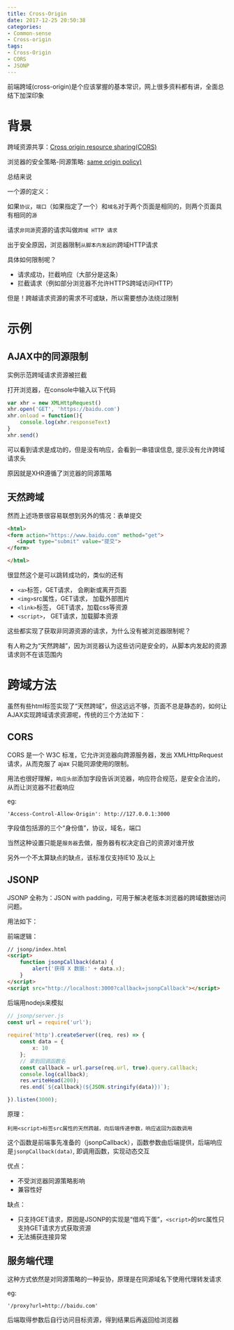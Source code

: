 ```yaml
---
title: Cross-Origin 
date: 2017-12-25 20:50:38
categories:
- Common-sense
- Cross-origin
tags: 
- Cross-Origin
- CORS
- JSONP
---
```

前端跨域(cross-origin)是个应该掌握的基本常识，网上很多资料都有讲，全面总结下加深印象
<!--more-->
# 背景
跨域资源共享：[Cross origin resource sharing(CORS)](https://developer.mozilla.org/zh-CN/docs/Web/HTTP/Access_control_CORS)

浏览器的安全策略-同源策略: [same origin policy)](https://developer.mozilla.org/zh-CN/docs/Web/Security/Same-origin_policy)

总结来说

一个源的定义：

如果`协议`，`端口`（如果指定了一个）和`域名`对于两个页面是相同的，则两个页面具有相同的`源`

请求`非同源`资源的请求叫做`跨域 HTTP 请求`

出于安全原因，浏览器限制`从脚本内发起的`跨域HTTP请求

具体如何限制呢？
- 请求成功，拦截响应（大部分是这条）
- 拦截请求（例如部分浏览器不允许HTTPS跨域访问HTTP）

但是！跨越请求资源的需求不可或缺，所以需要想办法绕过限制

# 示例
## AJAX中的同源限制
实例示范跨域请求资源被拦截

打开浏览器，在console中输入以下代码
```js
var xhr = new XMLHttpRequest()
xhr.open('GET', 'https://baidu.com')
xhr.onload = function(){
    console.log(xhr.responseText)
}
xhr.send()
```
可以看到请求是成功的，但是没有响应，会看到一串错误信息, 提示没有允许跨域请求头

原因就是XHR遵循了浏览器的同源策略
## 天然跨域
然而上述场景很容易联想到另外的情况：表单提交
```html
<html>
<form action="https://www.baidu.com" method="get"> 
   <input type="submit" value="提交"> 
</form> 

</html>
```
很显然这个是可以跳转成功的，类似的还有
- `<a>`标签，GET请求， 会刷新或离开页面
- `<img>`src属性，GET请求， 加载外部图片
- `<link>`标签， GET请求，加载css等资源
- `<script>`， GET请求，加载脚本资源

这些都实现了获取非同源资源的请求，为什么没有被浏览器限制呢？

有人称之为“天然跨越”，因为浏览器认为这些访问是安全的，从脚本内发起的资源请求则不在该范围内

# 跨域方法
虽然有些html标签实现了“天然跨域”，但这远远不够，页面不总是静态的，如何让AJAX实现跨域请求资源呢，传统的三个方法如下：
## CORS
CORS 是一个 W3C 标准，它允许浏览器向跨源服务器，发出 XMLHttpRequest 请求，从而克服了 ajax 只能同源使用的限制。

用法也很好理解，`响应头部`添加字段告诉浏览器，响应符合规范，是安全合法的，从而让浏览器不拦截响应

eg:

`'Access-Control-Allow-Origin': http://127.0.0.1:3000`

字段值包括源的三个“身份值”，协议，域名，端口

当然这种设置只能是`服务器`去做，服务器有权决定自己的资源对谁开放

另外一个不太算缺点的缺点，该标准仅支持IE10 及以上

## JSONP
JSONP 全称为：JSON with padding，可用于解决老版本浏览器的跨域数据访问问题。

用法如下：

前端逻辑：
```html
// jsonp/index.html
<script>
    function jsonpCallback(data) {
        alert('获得 X 数据:' + data.x);
    }
</script>
<script src="http://localhost:3000?callback=jsonpCallback"></script>
```
后端用nodejs来模拟
```js
// jsonp/server.js
const url = require('url');
	
require('http').createServer((req, res) => {
	const data = {
		x: 10
	};
	// 拿到回调函数名
	const callback = url.parse(req.url, true).query.callback;
	console.log(callback);
	res.writeHead(200);
	res.end(`${callback}(${JSON.stringify(data)})`);

}).listen(3000);
```

原理：

    利用<script>标签src属性的天然跨越，向后端传递参数，响应返回为函数调用

这个函数是前端事先准备的（jsonpCallback），函数参数由后端提供，后端响应是`jsonpCallback(data)`, 即调用函数，实现动态交互

优点：
- 不受浏览器同源策略影响
- 兼容性好

缺点：
- 只支持GET请求，原因是JSONP的实现是“借鸡下蛋”，`<script>`的src属性只支持GET请求方式获取资源
- 无法捕获连接异常

## 服务端代理
这种方式依然是对同源策略的一种妥协，原理是在同源域名下使用代理转发请求

eg:

`'/proxy?url=http://baidu.com'`

后端取得参数后自行访问目标资源，得到结果后再返回给浏览器

